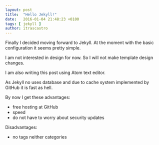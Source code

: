 ```yaml
---
layout: post
title:  "Hello Jekyll!"
date:   2016-01-04 21:48:23 +0100
tags: [ jekyll ]
author: itrascastro
---
```


Finally I decided moving forward to Jekyll. At the moment with the basic configuration it seems pretty simple.

I am not interested in design for now. So I will not make template design changes.

I am also writing this post using Atom text editor.

As Jekyll no uses database and due to cache system implemented by GitHub it is fast as hell.

By now I get these advantages:

- free hosting at GitHub
- speed
- do not have to worry about security updates

Disadvantages:

- no tags neither categories
